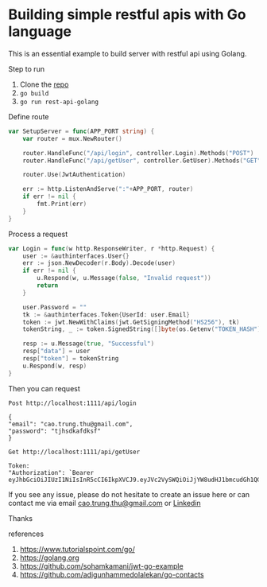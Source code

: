 # Building simple restful apis with Go language

This is an essential example to build server with restful api using Golang.

Step to run

1. Clone the [repo](https://github.com/diegothucao/rest-api-golang)
2. `go build`
3. `go run rest-api-golang`

Define route

```go
var SetupServer = func(APP_PORT string) {
	var router = mux.NewRouter()

	router.HandleFunc("/api/login", controller.Login).Methods("POST")
	router.HandleFunc("/api/getUser", controller.GetUser).Methods("GET")

	router.Use(JwtAuthentication)

	err := http.ListenAndServe(":"+APP_PORT, router)
	if err != nil {
		fmt.Print(err)
	}
}
```

Process a request

```go
var Login = func(w http.ResponseWriter, r *http.Request) {
	user := &authinterfaces.User{}
	err := json.NewDecoder(r.Body).Decode(user)
	if err != nil {
		u.Respond(w, u.Message(false, "Invalid request"))
		return
	}

	user.Password = ""
	tk := &authinterfaces.Token{UserId: user.Email}
	token := jwt.NewWithClaims(jwt.GetSigningMethod("HS256"), tk)
	tokenString, _ := token.SignedString([]byte(os.Getenv("TOKEN_HASH")))

	resp := u.Message(true, "Successful")
	resp["data"] = user
	resp["token"] = tokenString
	u.Respond(w, resp)
}
```

Then you can request

```
Post http://localhost:1111/api/login

{
"email": "cao.trung.thu@gmail.com",
"password": "tjhsdkafdksf"
}

Get http://localhost:1111/api/getUser

Token:
"Authorization": `Bearer eyJhbGciOiJIUzI1NiIsInR5cCI6IkpXVCJ9.eyJVc2VySWQiOiJjYW8udHJ1bmcudGh1QGdtYWlsLmNvbSJ9.7N7vWh73ELZmqG0AxRtuzGVlB8JaAVSncmCQowP6cWQ`

```

If you see any issue, please do not hesitate to create an issue here or can contact me via email cao.trung.thu@gmail.com or [Linkedin](https://www.linkedin.com/in/diegothucao/)

Thanks

references

1. https://www.tutorialspoint.com/go/
2. https://golang.org
3. https://github.com/sohamkamani/jwt-go-example
4. https://github.com/adigunhammedolalekan/go-contacts
